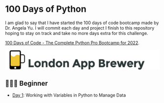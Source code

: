 # 100 Days of Python

I am glad to say that I have started the 100 days of code bootcamp made by Dr. Angela Yu.
I will commit each day and project I finish to this repository hoping to stay on track and take no more days extra for this challenge.

[100 Days of Code - The Complete Python Pro Bootcamp for 2022](https://www.udemy.com/course/100-days-of-code).

![wallpaper](LAB_wide.png)

## 👨🏻‍🎓 Beginner
- [Day 1](day01): Working with Variables in Python to Manage Data